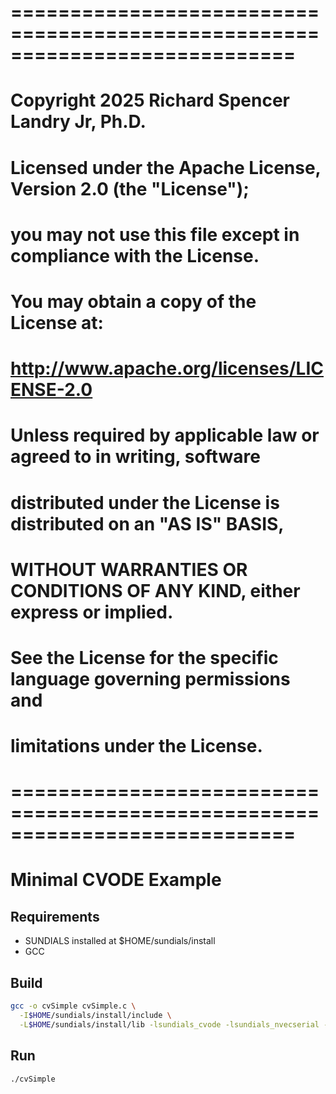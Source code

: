 # ============================================================================
# Copyright 2025 Richard Spencer Landry Jr, Ph.D.
#
# Licensed under the Apache License, Version 2.0 (the "License");
# you may not use this file except in compliance with the License.
# You may obtain a copy of the License at:
#
#     http://www.apache.org/licenses/LICENSE-2.0
#
# Unless required by applicable law or agreed to in writing, software
# distributed under the License is distributed on an "AS IS" BASIS,
# WITHOUT WARRANTIES OR CONDITIONS OF ANY KIND, either express or implied.
# See the License for the specific language governing permissions and
# limitations under the License.
# ============================================================================

# Minimal CVODE Example

## Requirements
- SUNDIALS installed at $HOME/sundials/install
- GCC

## Build
```bash
gcc -o cvSimple cvSimple.c \
  -I$HOME/sundials/install/include \
  -L$HOME/sundials/install/lib -lsundials_cvode -lsundials_nvecserial -lm
```

## Run
```bash
./cvSimple
```
